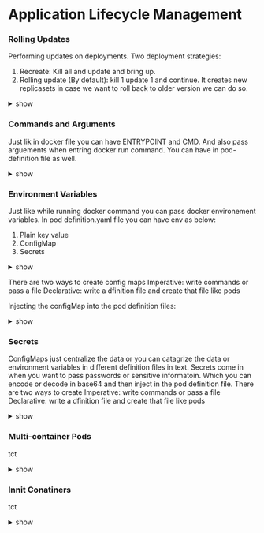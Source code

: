 # Application Lifecycle Management

### Rolling Updates

Performing updates on deployments. Two deployment strategies:

1) Recreate: Kill all and update and bring up.
2) Rolling update (By default): kill 1 update 1 and continue. It creates new replicasets in case we want to roll back to older version we can do so.

<details><summary>show</summary>
<p>
  
```bash
kubectl rollout status deployment/ myapp deployment                        (Create)       
kubectl rollout history deployment/ myapp deployment                       (Get)  
kubectl create -f deployment definition.yml                                (Update)
kubectl get deployments                                                 
kubectl apply -f deployment definition.yml                                 (Status)
kubectl set image deployment/ myapp deployment nginx =nginx:1.9.1      
kubectl rollout undo deployment/ myapp deployment                          (Rollback)

k get pods
ls
bash curl-test.sh 
k get pods
k describe pod
k get all
k describe deployments.apps 
k edit deployments.apps 
k get pods
k get rs
k describe pods
ls
bash curl-test.sh 
k describe deployments.apps 
k describe deployments.apps | grep -i rollingupdatestrategy
k edit deployments.apps 
k describe deployments.apps 
k edit deployments.apps --image=kodekloud/webapp-color:v3
k edit deployment frontend 
k get pods
k describe po frontend-744f8c4fd4-
```

</p>
</details>

### Commands and Arguments

Just lik in docker file you can have ENTRYPOINT and CMD. And also pass arguements when entring docker run command. You can have in pod-definition file as well.

<details><summary>show</summary>
<p>
  
```bash
---
apiVersion: v1 
kind: Pod 
metadata:
  name: ubuntu-sleeper-2 
spec:
  containers:
  - name: ubuntu
    image: ubuntu
    command:
      - "sleep"
      - "5000"

Dockerfile
FROM python:3.6-alpine

RUN pip install flask

COPY . /opt/

EXPOSE 8080

WORKDIR /opt

ENTRYPOINT ["python", "app.py"]

CMD ["--color", "red"]

Pod.yaml
apiVersion: v1 
kind: Pod 
metadata:
  name: webapp-green
  labels:
      name: webapp-green 
spec:
  containers:
  - name: simple-webapp
    image: kodekloud/webapp-color
    command: ["python", "app.py"]
    args: ["--color", "pink"]

e.g.
---
apiVersion: v1 
kind: Pod 
metadata:
  name: webapp-green
  labels:
      name: webapp-green 
spec:
  containers:
  - name: simple-webapp
    image: kodekloud/webapp-color
    args: ["--color", "green"]
```

</p>
</details>

### Environment Variables

Just like while running docker command you can pass docker environement variables. In pod definition.yaml file you can have env as below:

1) Plain key value
2) ConfigMap
3) Secrets

<details><summary>show</summary>
<p>
  
```bash
config-map.yaml

apiVersion: v1
kind: ConfigMap
metadata:
  name: app-config
data:
  APP_COLOR: blue
  APP_MODE: prod

kubectl create –f config-map.yaml
kubectl get configmaps
kubectl describe configmaps

Link in pod:
apiVersion: v1
kind: Pod
metadata:
  name: simple-webapp-color
  labels:
    name: simple-webapp-color
spec:
  containers:
    - name: simple-webapp-color
      image: simple-webapp-color
      ports:
      - containerPort: 8080
      envFrom:
        - configMapRef:
              name: app-config



kubectl create configmap  webapp-config-map --from-literal=APP_COLOR=darkblue --from-literal=APP_OTHER=disregard


---
apiVersion: v1
kind: Pod
metadata:
  labels:
    name: webapp-color
  name: webapp-color
  namespace: default
spec:
  containers:
  - env:
    - name: APP_COLOR
      valueFrom:
       configMapKeyRef:
         name: webapp-config-map
         key: APP_COLOR
    image: kodekloud/webapp-color
    name: webapp-color


```

</p>
</details>

There are two ways to create config maps
Imperative: write commands or pass a file
Declarative: write a dfinition file and create that file like pods

Injecting the configMap into the pod definition files:

<details><summary>show</summary>
<p>
  
```bash
=> ENV
envFrom:
  - configMapRef
        name: app config

=> SINGLE ENV
env:
  - name: APP_COLOR
    valueFrom:
        configMapKeyRef:
            name: app config
            key: APP_COLOR

=> VOLUME
volumes:
  - name: app config volume
    configMap:
        name: app config
```

</p>
</details>

### Secrets

ConfigMaps just centralize the data or you can catagrize the data or environment variables in different definition files in text. Secrets come in when you want to pass passwords or sensitive informatoin. 
Which you can encode or decode in base64 and then inject in the pod definition file.
There are two ways to create 
Imperative: write commands or pass a file
Declarative: write a dfinition file and create that file like pods

<details><summary>show</summary>
<p>
  
```bash
kubectl create –f secret-data.yaml

echo –n ‘mysql’ | base64
echo –n ‘bXlzcWw=’ | base64 --decode

kubectl get secrets
kubectl describe secrets
kubectl get secret app-secret –o yaml

kubectl create secret generic db-secret --from-literal=DB_Host=sql01 --from-literal=DB_User=root --from-literal=DB_Password=password123

---
apiVersion: v1 
kind: Pod 
metadata:
  labels:
    name: webapp-pod
  name: webapp-pod
  namespace: default 
spec:
  containers:
  - image: kodekloud/simple-webapp-mysql
    imagePullPolicy: Always
    name: webapp
    envFrom:
    - secretRef:
        name: db-secret
```

</p>
</details>

### Multi-container Pods

tct

<details><summary>show</summary>
<p>
  
```bash
k logs webapp-1
```

</p>
</details>

### Innit Conatiners

tct

<details><summary>show</summary>
<p>
  
```bash
k logs webapp-1
```

</p>
</details>


